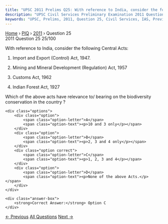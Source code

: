 ```yaml
---
title: "UPSC 2011 Prelims Q25: With reference to India, consider the following Central Acts..."
description: "UPSC Civil Services Preliminary Examination 2011 Question 25 with options and answer"
keywords: "UPSC, Prelims, 2011, Question 25, Civil Services, IAS, Previous Year Questions"
---
```


<nav class="breadcrumb">
    <a href="../../">Home</a>
    <span>›</span>
    <a href="../">PIQ</a>
    <span>›</span>
    <a href="./">2011</a>
    <span>›</span>
    <span>Question 25</span>
</nav>

<div class="question-header">
    <div class="question-meta">
        <span class="year-badge">2011</span>
        <span class="question-number">Question 25</span>
        <span class="progress">25/100</span>
    </div>
    <div class="progress-bar">
        <div class="progress-fill" style="width: 25.0%"></div>
    </div>
</div>

<div class="question-content">
    <div class="question-text">
        <p>With reference to India, consider the following Central Acts:</p>
<ol>
<li>
<p>Import and Export (Control) Act, 1947.</p>
</li>
<li>
<p>Mining and Mineral Development (Regulation) Act, 1957</p>
</li>
<li>
<p>Customs Act, 1962</p>
</li>
<li>
<p>Indian Forest Act, 1927</p>
</li>
</ol>
<p>Which of the above acts have relevance to/ bearing on the biodiversity conservation in the country ?</p>
    </div>
    
    <div class="options">
        <div class="option">
            <span class="option-letter">A</span>
            <span class="option-text"><p>10 and 3 only</p></span>
        </div>
        <div class="option">
            <span class="option-letter">B</span>
            <span class="option-text"><p>2, 3 and 4 only</p></span>
        </div>
        <div class="option correct">
            <span class="option-letter">C</span>
            <span class="option-text"><p>1, 2, 3 and 4</p></span>
        </div>
        <div class="option">
            <span class="option-letter">D</span>
            <span class="option-text"><p>None of the above Acts.</p></span>
        </div>
    </div>

    <div class="answer-box">
        <strong>Correct Answer:</strong> Option C
    </div>
</div>

<div class="question-nav">
    <a href="../q024-the-himalayan-range-is-very-rich-in-species-divers/" class="nav-btn prev">← Previous</a>
    <a href="../" class="nav-btn center">All Questions</a>
    <a href="../q026-karl-marx-explained-the-process-of-class-struggle/" class="nav-btn next">Next →</a>
</div>
